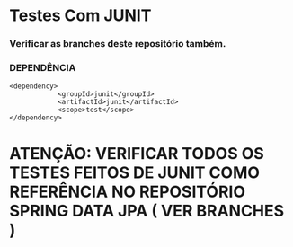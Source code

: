 # Testes Com JUNIT
### Verificar as branches deste repositório também.
### DEPENDÊNCIA
````
<dependency>
            <groupId>junit</groupId>
            <artifactId>junit</artifactId>
            <scope>test</scope>
</dependency>
````
# ATENÇÃO: VERIFICAR TODOS OS TESTES FEITOS DE JUNIT COMO REFERÊNCIA NO REPOSITÓRIO SPRING DATA JPA ( VER BRANCHES )

